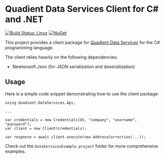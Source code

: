 # Quadient Data Services Client for C# and .NET

[![Build Status: Linux](https://travis-ci.org/quadient/data-services-client-dotnet.svg?branch=master)](https://travis-ci.org/quadient/data-services-client-dotnet)
[![NuGet](https://img.shields.io/nuget/v/Quadient.DataServices.Api.svg)](https://www.nuget.org/packages/Quadient.DataServices.Api)


This project provides a client package for [Quadient Data Services](https://www.quadient.com/products/quadient-data-services) for the C# programming language.

The client relies heavily on the following dependencies:

 * Newtonsoft.Json (for JSON serialization and deserialization)

## Usage

Here is a simple code snippet demonstrating how to use the client package:

```
using Quadient.DataServices.Api;

...

var credentials = new Credentials(US, "company", "username", "password");
var client = new Client(credentials);

var response = await client.execute(new AddressCorrection(...));
```

Check out the `DataServicesExample project` folder for more comprehensive examples.